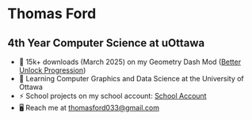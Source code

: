 # Thomas Ford

## 4th Year Computer Science at uOttawa

- 🔭 15k+ downloads (March 2025) on my Geometry Dash Mod ([Better Unlock Progression](https://github.com/GlowRock03/better-unlock-progression))
- 📖 Learning Computer Graphics and Data Science at the University of Ottawa
- ⚡ School projects on my school account: [School Account](https://github.com/GlowRock0)
- 🖥️ Reach me at <thomasford033@gmail.com>
